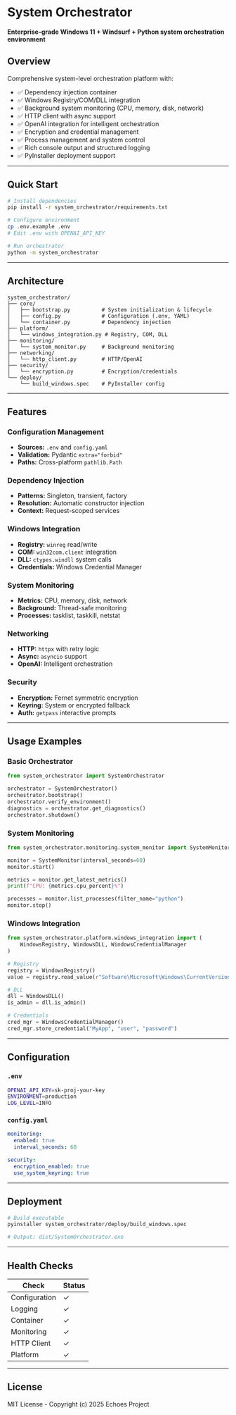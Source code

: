 # System Orchestrator

**Enterprise-grade Windows 11 + Windsurf + Python system orchestration environment**

## Overview

Comprehensive system-level orchestration platform with:
- ✅ Dependency injection container
- ✅ Windows Registry/COM/DLL integration
- ✅ Background system monitoring (CPU, memory, disk, network)
- ✅ HTTP client with async support
- ✅ OpenAI integration for intelligent orchestration
- ✅ Encryption and credential management
- ✅ Process management and system control
- ✅ Rich console output and structured logging
- ✅ PyInstaller deployment support

---

## Quick Start

```bash
# Install dependencies
pip install -r system_orchestrator/requirements.txt

# Configure environment
cp .env.example .env
# Edit .env with OPENAI_API_KEY

# Run orchestrator
python -m system_orchestrator
```

---

## Architecture

```
system_orchestrator/
├── core/
│   ├── bootstrap.py          # System initialization & lifecycle
│   ├── config.py             # Configuration (.env, YAML)
│   └── container.py          # Dependency injection
├── platform/
│   └── windows_integration.py # Registry, COM, DLL
├── monitoring/
│   └── system_monitor.py     # Background monitoring
├── networking/
│   └── http_client.py        # HTTP/OpenAI
├── security/
│   └── encryption.py         # Encryption/credentials
└── deploy/
    └── build_windows.spec    # PyInstaller config
```

---

## Features

### Configuration Management
- **Sources:** `.env` and `config.yaml`
- **Validation:** Pydantic `extra="forbid"`
- **Paths:** Cross-platform `pathlib.Path`

### Dependency Injection
- **Patterns:** Singleton, transient, factory
- **Resolution:** Automatic constructor injection
- **Context:** Request-scoped services

### Windows Integration
- **Registry:** `winreg` read/write
- **COM:** `win32com.client` integration
- **DLL:** `ctypes.windll` system calls
- **Credentials:** Windows Credential Manager

### System Monitoring
- **Metrics:** CPU, memory, disk, network
- **Background:** Thread-safe monitoring
- **Processes:** tasklist, taskkill, netstat

### Networking
- **HTTP:** `httpx` with retry logic
- **Async:** `asyncio` support
- **OpenAI:** Intelligent orchestration

### Security
- **Encryption:** Fernet symmetric encryption
- **Keyring:** System or encrypted fallback
- **Auth:** `getpass` interactive prompts

---

## Usage Examples

### Basic Orchestrator
```python
from system_orchestrator import SystemOrchestrator

orchestrator = SystemOrchestrator()
orchestrator.bootstrap()
orchestrator.verify_environment()
diagnostics = orchestrator.get_diagnostics()
orchestrator.shutdown()
```

### System Monitoring
```python
from system_orchestrator.monitoring.system_monitor import SystemMonitor

monitor = SystemMonitor(interval_seconds=60)
monitor.start()

metrics = monitor.get_latest_metrics()
print(f"CPU: {metrics.cpu_percent}%")

processes = monitor.list_processes(filter_name="python")
monitor.stop()
```

### Windows Integration
```python
from system_orchestrator.platform.windows_integration import (
    WindowsRegistry, WindowsDLL, WindowsCredentialManager
)

# Registry
registry = WindowsRegistry()
value = registry.read_value(r"Software\Microsoft\Windows\CurrentVersion", "ProgramFilesDir")

# DLL
dll = WindowsDLL()
is_admin = dll.is_admin()

# Credentials
cred_mgr = WindowsCredentialManager()
cred_mgr.store_credential("MyApp", "user", "password")
```

---

## Configuration

### `.env`
```bash
OPENAI_API_KEY=sk-proj-your-key
ENVIRONMENT=production
LOG_LEVEL=INFO
```

### `config.yaml`
```yaml
monitoring:
  enabled: true
  interval_seconds: 60

security:
  encryption_enabled: true
  use_system_keyring: true
```

---

## Deployment

```bash
# Build executable
pyinstaller system_orchestrator/deploy/build_windows.spec

# Output: dist/SystemOrchestrator.exe
```

---

## Health Checks

| Check | Status |
|-------|--------|
| Configuration | ✓ |
| Logging | ✓ |
| Container | ✓ |
| Monitoring | ✓ |
| HTTP Client | ✓ |
| Platform | ✓ |

---

## License

MIT License - Copyright (c) 2025 Echoes Project
